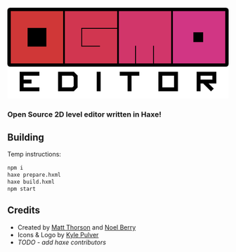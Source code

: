 <p align="center">
  <img src="app/gfx/logo.png" alt="Ogmo Editor 3"/>
</p>

### Open Source 2D level editor written in Haxe!

## Building
Temp instructions:
```
npm i
haxe prepare.hxml
haxe build.hxml
npm start
```

## Credits
 - Created by [Matt Thorson](https://twitter.com/mattthorson) and [Noel Berry](https://twitter.com/noelfb)
 - Icons & Logo by [Kyle Pulver](https://twitter.com/kylepulver)
 - _TODO - add haxe contributors_
